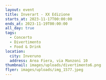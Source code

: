 ```yaml
---
layout: event
title: Inverart - XX Edizione
starts_at: 2023-11-17T00:00:00
ends_at: 2023-11-19T00:00:00
all_day: true
tags:
  - Concerto
  - Divertimento
  - Food & Drink
location:
  city: Inveruno
  address: Area Fiera, via Manzoni 10
thumbnail: images/uploads/divertimento6.png
flyer: images/uploads/img_1577.jpeg
---
```


